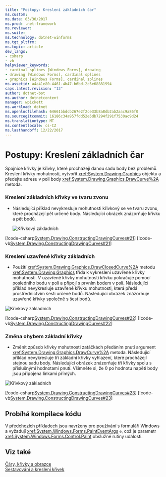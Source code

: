 ```yaml
---
title: "Postupy: Kreslení základních čar"
ms.custom: 
ms.date: 03/30/2017
ms.prod: .net-framework
ms.reviewer: 
ms.suite: 
ms.technology: dotnet-winforms
ms.tgt_pltfrm: 
ms.topic: article
dev_langs:
- csharp
- vb
helpviewer_keywords:
- cardinal splines [Windows Forms], drawing
- drawing [Windows Forms], cardinal splines
- graphics [Windows Forms], cardinal splines
ms.assetid: a4a41e80-4461-4b47-b6bd-2c5e68881994
caps.latest.revision: "13"
author: dotnet-bot
ms.author: dotnetcontent
manager: wpickett
ms.workload: dotnet
ms.openlocfilehash: 64661bbdcb267e2f2ce33b8a8db2ab2aac9a86f0
ms.sourcegitcommit: 16186c34a957fdd52e5db7294f291f7530ac9d24
ms.translationtype: MT
ms.contentlocale: cs-CZ
ms.lasthandoff: 12/22/2017
---
```

# <a name="how-to-draw-cardinal-splines"></a>Postupy: Kreslení základních čar
Spojnice křivky je křivky, které procházejí danou sadu body bez problémů. Kreslení křivky mohutnosti, vytvořit <xref:System.Drawing.Graphics> objektu a předejte adresu v poli body <xref:System.Drawing.Graphics.DrawCurve%2A> metoda.  
  
### <a name="drawing-a-bell-shaped-cardinal-spline"></a>Kreslení základních křivky ve tvaru zvonu  
  
-   Následující příklad nevykresluje mohutnosti křivkový se ve tvaru zvonu, které procházejí pět určené body. Následující obrázek znázorňuje křivku a pět bodů.  
  
     ![Křivkový základních](../../../../docs/framework/winforms/advanced/media/cardinalspline1.png "CardinalSpline1")  
  
 [!code-csharp[System.Drawing.ConstructingDrawingCurves#21](../../../../samples/snippets/csharp/VS_Snippets_Winforms/System.Drawing.ConstructingDrawingCurves/CS/Class1.cs#21)]
 [!code-vb[System.Drawing.ConstructingDrawingCurves#21](../../../../samples/snippets/visualbasic/VS_Snippets_Winforms/System.Drawing.ConstructingDrawingCurves/VB/Class1.vb#21)]  
  
### <a name="drawing-a-closed-cardinal-spline"></a>Kreslení uzavřené křivky základních  
  
-   Použití <xref:System.Drawing.Graphics.DrawClosedCurve%2A> metodu <xref:System.Drawing.Graphics> třída k vykreslení uzavřené křivky mohutnosti. V uzavřené křivky mohutnosti křivku pokračuje pomocí posledního bodu v poli a připojí s prvním bodem v poli. Následující příklad nevykresluje uzavřené křivku mohutnosti, která předá prostřednictvím šesti určené bodů. Následující obrázek znázorňuje uzavřené křivky společně s šest bodů.  
  
 ![Křivkový základních](../../../../docs/framework/winforms/advanced/media/cardinalspline1a.png "CardinalSpline1A")  
  
 [!code-csharp[System.Drawing.ConstructingDrawingCurves#22](../../../../samples/snippets/csharp/VS_Snippets_Winforms/System.Drawing.ConstructingDrawingCurves/CS/Class1.cs#22)]
 [!code-vb[System.Drawing.ConstructingDrawingCurves#22](../../../../samples/snippets/visualbasic/VS_Snippets_Winforms/System.Drawing.ConstructingDrawingCurves/VB/Class1.vb#22)]  
  
### <a name="changing-the-bend-of-a-cardinal-spline"></a>Změna ohybem základní křivky  
  
-   Změnit způsob křivky mohutnosti zatáčkách předáním pnutí argument <xref:System.Drawing.Graphics.DrawCurve%2A> metoda. Následující příklad nevykresluje tři základní křivky vyhlazení, které procházejí stejnou sadu body. Následující obrázek znázorňuje tři křivky spolu s příslušnými hodnotami pnutí. Všimněte si, že 0 po hodnotu napětí body jsou připojena linkami přímých.  
  
 ![Křivkový základních](../../../../docs/framework/winforms/advanced/media/cardinalspline2.png "CardinalSpline2")  
  
 [!code-csharp[System.Drawing.ConstructingDrawingCurves#23](../../../../samples/snippets/csharp/VS_Snippets_Winforms/System.Drawing.ConstructingDrawingCurves/CS/Class1.cs#23)]
 [!code-vb[System.Drawing.ConstructingDrawingCurves#23](../../../../samples/snippets/visualbasic/VS_Snippets_Winforms/System.Drawing.ConstructingDrawingCurves/VB/Class1.vb#23)]  
  
## <a name="compiling-the-code"></a>Probíhá kompilace kódu  
 V předchozích příkladech jsou navrženy pro používání s formuláři Windows a vyžadují <xref:System.Windows.Forms.PaintEventArgs> `e`, což je parametr <xref:System.Windows.Forms.Control.Paint> obslužné rutiny události.  
  
## <a name="see-also"></a>Viz také  
 [Čáry, křivky a obrazce](../../../../docs/framework/winforms/advanced/lines-curves-and-shapes.md)  
 [Sestavování a kreslení křivek](../../../../docs/framework/winforms/advanced/constructing-and-drawing-curves.md)
